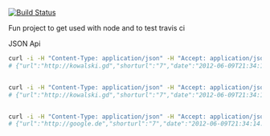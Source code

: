 [![Build Status](https://secure.travis-ci.org/robertkowalski/node-shortener.png?branch=master)](http://travis-ci.org/robertkowalski/node-shortener)

Fun project to get used with node and to test travis ci


JSON Api

```bash
curl -i -H "Content-Type: application/json" -H "Accept: application/json" -X POST -d '{"url": "http://kowalski.gd"}' http://localhost:3000/api/
# {"url":"http://kowalski.gd","shorturl":"7","date":"2012-06-09T21:34:14.103Z"}


curl -i -H "Content-Type: application/json" -H "Accept: application/json" -X GET http://localhost:3000/api/MYSHORTURL
# {"url":"http://kowalski.gd","shorturl":"7","date":"2012-06-09T21:34:14.103Z"}


curl -i -H "Content-Type: application/json" -H "Accept: application/json" -X GET http://localhost:3000/api/random
# {"url":"http://google.de","shorturl":"7","date":"2012-06-09T21:34:14.103Z"}

```
